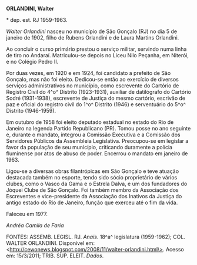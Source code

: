 **ORLANDINI, Walter**

\* dep. est. RJ 1959-1963.

*Walter Orlandini* nasceu no município de São Gonçalo (RJ) no dia 5 de
janeiro de 1902, filho de Rubens Orlandini e de Laura Martins Orlandini.

Ao concluir o curso primário prestou o serviço militar, servindo numa
linha de tiro no Andaraí. Matriculou-se depois no Liceu Nilo Peçanha, em
Niterói, e no Colégio Pedro II.

Por duas vezes, em 1920 e em 1924, foi candidato a prefeito de São
Gonçalo, mas não foi eleito. Dedicou-se então ao exercício de diversos
serviços administrativos no município, como escrevente do Cartório de
Registro Civil do 4^o^ Distrito (1923-1931), auxiliar de datilógrafo do
Cartório Sodré (1931-1938), escrevente de Justiça do mesmo cartório,
escrivão de paz e oficial do registro civil do 1^o^ Distrito (1946) e
serventuário do 5^o^ Distrito (1946-1959).

Em outubro de 1958 foi eleito deputado estadual no estado do Rio de
Janeiro na legenda Partido Republicano (PR). Tomou posse no ano seguinte
e, durante o mandato, integrou a Comissão Executiva e a Comissão dos
Servidores Públicos da Assembleia Legislativa. Preocupou-se em legislar
a favor da população de seu município, criticando duramente a polícia
fluminense por atos de abuso de poder. Encerrou o mandato em janeiro de
1963.

Ligou-se a diversas obras filantrópicas em São Gonçalo e teve atuação
destacada também no esporte, tendo sido sócio proprietário de vários
clubes, como o Vasco da Gama e o Estrela Dalva, e um dos fundadores do
Jóquei Clube de São Gonçalo. Foi também membro da Associação dos
Escreventes e vice-presidente da Associação dos Inativos da Justiça do
antigo estado do Rio de Janeiro, função que exerceu até o fim da vida.

Faleceu em 1977.

*Andréa Camila de Faria*

FONTES: ASSEMB. LEGISL. RJ. *Anais*. 18^a^ legislatura (1959-1962); COL.
WALTER ORLANDINI. Disponível em:
\<http://cewonews.blogspot.com/2008/11/walter-orlandini.html\>. Acesso
em: 15/3/2011; TRIB. SUP. ELEIT. *Dados*.
